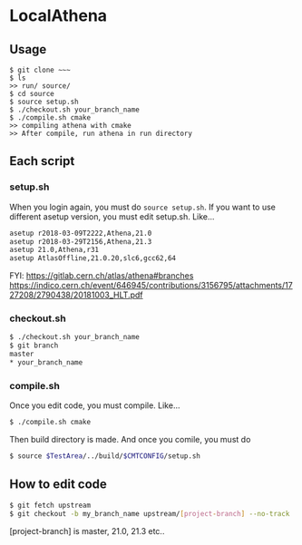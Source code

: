 # LocalAthena

## Usage
```cp
$ git clone ~~~
$ ls 
>> run/ source/
$ cd source
$ source setup.sh
$ ./checkout.sh your_branch_name
$ ./compile.sh cmake
>> compiling athena with cmake
>> After compile, run athena in run directory
```


## Each script

### setup.sh
When you login again, you must do `source setup.sh`.
If you want to use different asetup version, you must edit setup.sh.
Like...
```sh
asetup r2018-03-09T2222,Athena,21.0
asetup r2018-03-29T2156,Athena,21.3
asetup 21.0,Athena,r31
asetup AtlasOffline,21.0.20,slc6,gcc62,64
```

FYI:
https://gitlab.cern.ch/atlas/athena#branches
https://indico.cern.ch/event/646945/contributions/3156795/attachments/1727208/2790438/20181003_HLT.pdf


### checkout.sh
```sh
$ ./checkout.sh your_branch_name
$ git branch
master
* your_branch_name
```

### compile.sh
Once you edit code, you must compile.
Like...
```sh
$ ./compile.sh cmake
```
Then build directory is made.
And once you comile, you must do
```sh
$ source $TestArea/../build/$CMTCONFIG/setup.sh
```


## How to edit code
```sh
$ git fetch upstream
$ git checkout -b my_branch_name upstream/[project-branch] --no-track
```
[project-branch] is master, 21.0, 21.3 etc..

